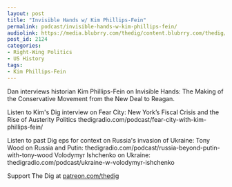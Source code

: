 ```yaml
---
layout: post
title: "Invisible Hands w/ Kim Phillips-Fein"
permalink: podcast/invisible-hands-w-kim-phillips-fein/
audiolink: https://media.blubrry.com/thedig/content.blubrry.com/thedig/The_Dig-EP_345-Phillips-Fein.mp3
post_id: 2124
categories: 
- Right-Wing Politics
- US History
tags: 
- Kim Phillips-Fein
---
```


Dan interviews historian Kim Phillips-Fein on Invisible Hands: The Making of the Conservative Movement from the New Deal to Reagan.

Listen to Kim's Dig interview on Fear City: New York’s Fiscal Crisis and the Rise of Austerity Politics thedigradio.com/podcast/fear-city-with-kim-phillips-fein/

Listen to past Dig eps for context on Russia's invasion of Ukraine:
Tony Wood on Russia and Putin: thedigradio.com/podcast/russia-beyond-putin-with-tony-wood
Volodymyr Ishchenko on Ukraine: thedigradio.com/podcast/ukraine-w-volodymyr-ishchenko

Support The Dig at [patreon.com/thedig](patreon.com/thedig)